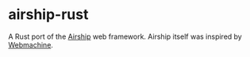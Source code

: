 # airship-rust

A Rust port of the [Airship](https://github.com/helium/airship.git) web framework. Airship itself was inspired by [Webmachine](https://github.com/webmachine/webmachine).
